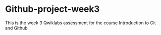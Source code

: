 # Github-project-week3
This is the week 3 Qwiklabs assessment for the course  Introduction to Git and Github
